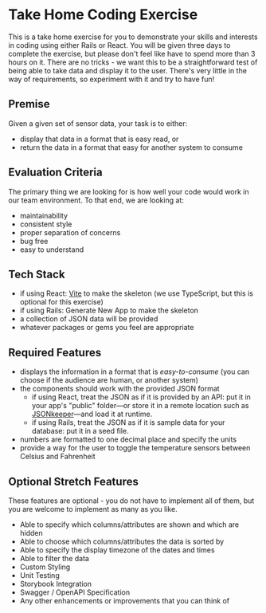 # Take Home Coding Exercise

This is a take home exercise for you to demonstrate your skills and interests in coding using either Rails or React.
You will be given three days to complete the exercise, but please don't feel like have to spend more than 3 hours on it.
There are no tricks - we want this to be a straightforward test of being able to take data and display it to the user.
There's very little in the way of requirements, so experiment with it and try to have fun!

## Premise

Given a given set of sensor data, your task is to either:
- display that data in a format that is easy read, or 
- return the data in a format that easy for another system to consume

## Evaluation Criteria

The primary thing we are looking for is how well your code would work in our team environment. To that end, we are looking at:
- maintainability
- consistent style
- proper separation of concerns
- bug free
- easy to understand

## Tech Stack

- if using React: [Vite](https://vitejs.dev/) to make the skeleton (we use TypeScript, but this is optional for this exercise)
- if using Rails: Generate New App to make the skeleton
- a collection of JSON data will be provided
- whatever packages or gems you feel are appropriate

## Required Features

- displays the information in a format that is _easy-to-consume_ (you can choose if the audience are human, or another system)
- the components should work with the provided JSON format
  - if using React, treat the JSON as if it is provided by an API: put it in your app's "public" folder&mdash;or store it in a remote location such as [JSONkeeper](jsonkeeper.com)&mdash;and load it at runtime.
  - if using Rails, treat the JSON as if it is sample data for your database: put it in a seed file.
- numbers are formatted to one decimal place and specify the units
- provide a way for the user to toggle the temperature sensors between Celsius and Fahrenheit

## Optional Stretch Features

These features are optional - you do not have to implement all of them, but you are welcome to implement as many as you like.

- Able to specify which columns/attributes are shown and which are hidden
- Able to choose which columns/attributes the data is sorted by
- Able to specify the display timezone of the dates and times
- Able to filter the data
- Custom Styling
- Unit Testing
- Storybook Integration
- Swagger / OpenAPI Specification
- Any other enhancements or improvements that you can think of

